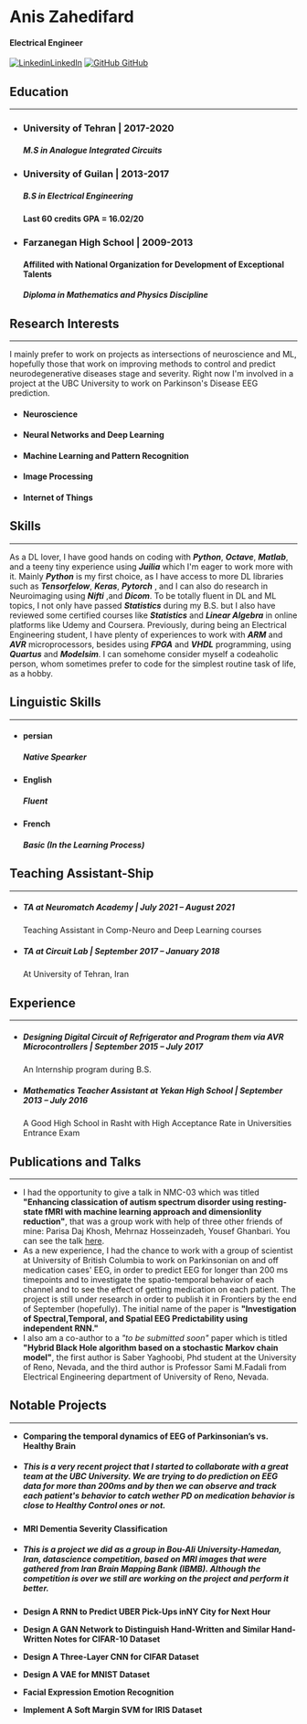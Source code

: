 # Anis Zahedifard 
#### Electrical Engineer 

[![Linkedin](https://i.stack.imgur.com/gVE0j.png)LinkedIn](https://www.linkedin.com/in/anis-zahedifard-29570b131/) [![GitHub](https://i.stack.imgur.com/tskMh.png) GitHub](https://github.com/Rezvious)

## Education
---
- ### University of Tehran | 2017-2020
  ##### M.S in Analogue Integrated Circuits 
- ### University of Guilan | 2013-2017
  ##### B.S in Electrical Engineering 
  #### Last 60 credits GPA = 16.02/20
- ### Farzanegan High School | 2009-2013
  #### Affilited with National Organization for Development of Exceptional Talents
  ##### Diploma in Mathematics and Physics Discipline

## Research Interests
---
I mainly prefer to work on projects as intersections of neuroscience and ML, hopefully those that work on improving methods to control and predict neurodegenerative diseases stage and severity. Right now I'm involved in a project at the UBC University to work on Parkinson's Disease EEG prediction.
- #### Neuroscience
- #### Neural Networks and Deep Learning
- #### Machine Learning and Pattern Recognition
- #### Image Processing
- #### Internet of Things

## Skills
----
As a DL lover, I have good hands on coding with ***Python***, ***Octave***, ***Matlab***, and a teeny tiny experience using ***Juilia*** which I'm eager to work more with it. Mainly ***Python*** is my first choice, as I have access to more DL libraries such as ***Tensorfelow***, ***Keras***, ***Pytorch*** , and I can also do research in Neuroimaging using ***Nifti*** ,and ***Dicom***. To be totally fluent in DL and ML topics, I not only have passed ***Statistics*** during my B.S. but I also have reviewed some certified courses like ***Statistics*** and ***Linear Algebra*** in online platforms like Udemy and Coursera. Previously, during being an Electrical Engineering student, I have plenty of experiences to work with ***ARM*** and ***AVR*** microprocessors, besides using ***FPGA*** and ***VHDL*** programming, using ***Quartus*** and ***Modelsim***. I can somehome consider myself a codeaholic person, whom sometimes prefer to code for the simplest routine task of life, as a hobby.

## Linguistic Skills
---------
- #### persian 
  ##### Native Spearker
- #### English
  ##### Fluent
- #### French
  ##### Basic (In the Learning Process)
  
## Teaching Assistant-Ship
----------
- ##### TA at Neuromatch Academy  |  July 2021 – August 2021
     Teaching Assistant in Comp-Neuro and Deep Learning courses 
- ##### TA at Circuit Lab  | September 2017 – January 2018
     At University of Tehran, Iran  

## Experience
----------
- ##### Designing Digital Circuit of Refrigerator and Program them via AVR Microcontrollers  |  September 2015 – July 2017
     An Internship program during B.S. 
- ##### Mathematics Teacher Assistant at Yekan High School  | September 2013 – July 2016
     A Good High School in Rasht with High Acceptance Rate in Universities Entrance Exam  

## Publications and Talks
------
- I had the opportunity to give a talk in NMC-03 which was titled **"Enhancing classication of autism spectrum disorder using resting-state fMRI with machine learning approach and dimensionlity reduction"**, that was a group work with help of three other friends of mine: Parisa Daj Khosh, Mehrnaz Hosseinzadeh, Yousef Ghanbari. You can see the talk [here](http://url3538.neuromatch.io/ls/click?upn=Y9JGnHmpzDEHL6iaqkHsfjk0y7VSXYTlNoc4z22PQUpAHmcJb3VM88BxEGhX1gZYgW78BSlIQkWeP84kTcJpfQ-3D-3D0UC1_3iBWlz4TiEHNJGCWeA-2BcLba5IgwrA4kfGYnn3vAjgXnHy-2B2A04N5oAcYxb0Ljji-2BhFE4vqJG8fCOmhRK2HcEo4bW9sHbMqHcVkNApMj81SqglYYCMr8Wq3KI23z-2FGGnDw3P1IwVXGtigZy6uXyi22rQgM4eLaioMURgIaVQv6Ab4ZXmiuHXu6kTr2Qwkq-2FNOg33WO-2FE5SffI13GwC-2FwbtkcPfRWJT-2FoZTbQuqWZgMtVf5od4X2DEKDvmHoShWgIlh4LJBcwEzqNUrJc20IDZHA-3D-3D).
- As a new experience, I had the chance to work with a group of scientist at University of British Columbia to work on Parkinsonian on and off medication cases' EEG, in order to predict EEG for longer than 200 ms timepoints and to investigate the spatio-temporal behavior of each channel and to see the effect of getting medication on each patient. The project is still under research in order to publish it in Frontiers by the end of September (hopefully). The initial name of the paper is **"Investigation of Spectral,Temporal, and Spatial EEG Predictability using independent RNN."**
- I also am a co-author to a *"to be submitted soon"* paper which is titled **"Hybrid Black Hole algorithm based on a stochastic Markov chain model"**, the first author is Saber Yaghoobi, Phd student at the University of Reno, Nevada, and the third author is Professor Sami M.Fadali from Electrical Engineering department of University of Reno, Nevada.

## Notable Projects
----
- **Comparing the temporal dynamics of EEG of Parkinsonian’s vs. Healthy Brain**
- ##### This is a very recent project that I started to collaborate with a great team at the UBC University. We are trying to do prediction on EEG data for more than 200ms and by then we can observe and track each patient's behavior to catch wether PD on medication behavior is close to Healthy Control ones or not.

- **MRI Dementia Severity Classification**
- ##### This is a project we did as a group in Bou-Ali University-Hamedan, Iran, datascience competition, based on MRI images that were gathered from Iran Brain Mapping Bank (IBMB). Although the competition is over we still are working on the project and perform it better.

- **Design A RNN to Predict UBER Pick-Ups inNY City for Next Hour**
- **Design A GAN Network to Distinguish Hand-Written and Similar Hand-Written Notes for CIFAR-10 Dataset**
- **Design A Three-Layer CNN for CIFAR Dataset**
- **Design A VAE for MNIST Dataset**
- **Facial Expression Emotion Recognition**
- **Implement A Soft Margin SVM for IRIS Dataset**



